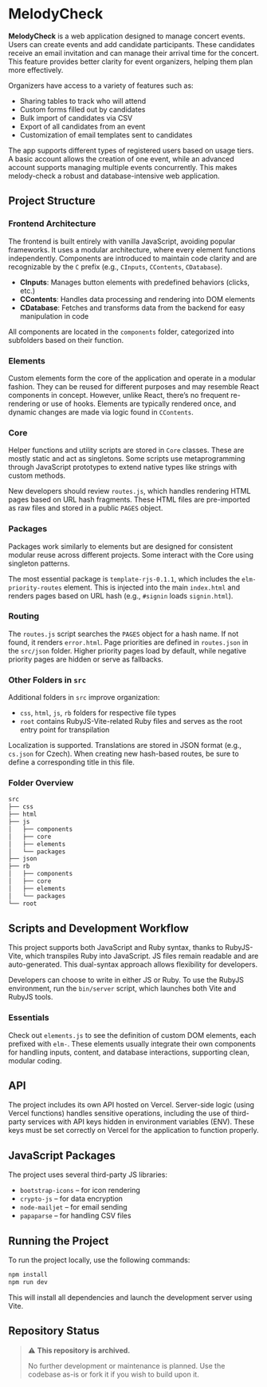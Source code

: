 # MelodyCheck

**MelodyCheck** is a web application designed to manage concert events. Users can create events and add candidate participants. These candidates receive an email invitation and can manage their arrival time for the concert. This feature provides better clarity for event organizers, helping them plan more effectively.

Organizers have access to a variety of features such as:
- Sharing tables to track who will attend
- Custom forms filled out by candidates
- Bulk import of candidates via CSV
- Export of all candidates from an event
- Customization of email templates sent to candidates

The app supports different types of registered users based on usage tiers. A basic account allows the creation of one event, while an advanced account supports managing multiple events concurrently. This makes melody-check a robust and database-intensive web application.

## Project Structure

### Frontend Architecture

The frontend is built entirely with vanilla JavaScript, avoiding popular frameworks. It uses a modular architecture, where every element functions independently. Components are introduced to maintain code clarity and are recognizable by the `C` prefix (e.g., `CInputs`, `CContents`, `CDatabase`).

- **CInputs**: Manages button elements with predefined behaviors (clicks, etc.)
- **CContents**: Handles data processing and rendering into DOM elements
- **CDatabase**: Fetches and transforms data from the backend for easy manipulation in code

All components are located in the `components` folder, categorized into subfolders based on their function.

### Elements

Custom elements form the core of the application and operate in a modular fashion. They can be reused for different purposes and may resemble React components in concept. However, unlike React, there’s no frequent re-rendering or use of hooks. Elements are typically rendered once, and dynamic changes are made via logic found in `CContents`.

### Core

Helper functions and utility scripts are stored in `Core` classes. These are mostly static and act as singletons. Some scripts use metaprogramming through JavaScript prototypes to extend native types like strings with custom methods.

New developers should review `routes.js`, which handles rendering HTML pages based on URL hash fragments. These HTML files are pre-imported as raw files and stored in a public `PAGES` object.

### Packages

Packages work similarly to elements but are designed for consistent modular reuse across different projects. Some interact with the Core using singleton patterns.

The most essential package is `template-rjs-0.1.1`, which includes the `elm-priority-routes` element. This is injected into the main `index.html` and renders pages based on URL hash (e.g., `#signin` loads `signin.html`).

### Routing

The `routes.js` script searches the `PAGES` object for a hash name. If not found, it renders `error.html`. Page priorities are defined in `routes.json` in the `src/json` folder. Higher priority pages load by default, while negative priority pages are hidden or serve as fallbacks.

### Other Folders in `src`

Additional folders in `src` improve organization:
- `css`, `html`, `js`, `rb` folders for respective file types
- `root` contains RubyJS-Vite-related Ruby files and serves as the root entry point for transpilation

Localization is supported. Translations are stored in JSON format (e.g., `cs.json` for Czech). When creating new hash-based routes, be sure to define a corresponding title in this file.

### Folder Overview

```txt
src
├── css
├── html
├── js
│   ├── components
│   ├── core
│   ├── elements
│   └── packages
├── json
├── rb
│   ├── components
│   ├── core
│   ├── elements
│   └── packages
└── root
```

## Scripts and Development Workflow

This project supports both JavaScript and Ruby syntax, thanks to RubyJS-Vite, which transpiles Ruby into JavaScript. JS files remain readable and are auto-generated. This dual-syntax approach allows flexibility for developers.

Developers can choose to write in either JS or Ruby. To use the RubyJS environment, run the `bin/server` script, which launches both Vite and RubyJS tools.

### Essentials

Check out `elements.js` to see the definition of custom DOM elements, each prefixed with `elm-`. These elements usually integrate their own components for handling inputs, content, and database interactions, supporting clean, modular coding.

## API

The project includes its own API hosted on Vercel. Server-side logic (using Vercel functions) handles sensitive operations, including the use of third-party services with API keys hidden in environment variables (ENV). These keys must be set correctly on Vercel for the application to function properly.

## JavaScript Packages

The project uses several third-party JS libraries:

- `bootstrap-icons` – for icon rendering
- `crypto-js` – for data encryption
- `node-mailjet` – for email sending
- `papaparse` – for handling CSV files

## Running the Project

To run the project locally, use the following commands:

```bash
npm install
npm run dev
```

This will install all dependencies and launch the development server using Vite.

## Repository Status

> ⚠️ **This repository is archived.**
>
> No further development or maintenance is planned. Use the codebase as-is or fork it if you wish to build upon it.
